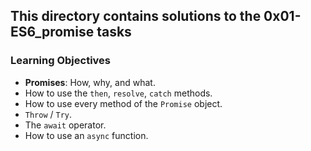 ## This directory contains solutions to the 0x01-ES6_promise tasks

### Learning Objectives

- **Promises**: How, why, and what.
- How to use the `then`, `resolve`, `catch` methods.
- How to use every method of the `Promise` object.
- `Throw` / `Try`.
- The `await` operator.
- How to use an `async` function.
